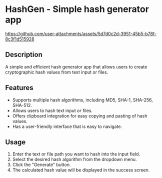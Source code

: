# HashGen - Simple hash generator app


https://github.com/user-attachments/assets/5d7d0c2d-3951-45b5-b78f-8c3f1d515928


## Description
A simple and efficient hash generator app that allows users to create cryptographic hash values from text input or files.

## Features
- Supports multiple hash algorithms, including MD5, SHA-1, SHA-256, SHA-512.
- Allows users to hash text input or files.
- Offers clipboard integration for easy copying and pasting of hash values.
- Has a user-friendly interface that is easy to navigate.

## Usage
1. Enter the text or file path you want to hash into the input field.
2. Select the desired hash algorithm from the dropdown menu.
3. Click the "Generate" button.
4. The calculated hash value will be displayed in the success screen.
